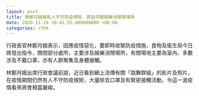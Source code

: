 ```yaml
---
layout: post
title: 林鄭月娥稱有人不守防疫規矩　將指令關娛樂消閒等場所
date: 2020-11-24 10:41:55.000000000 +08:00
categories: rthk
---
```


行政長官林鄭月娥表示，因應疫情惡化，要即時收緊防疫措施，食物及衞生局今日將發出指令，關閉部分處所，主要涉及娛樂消閒場所，有關場地主要為室內、多數涉及不戴口罩，亦有人群聚集及身體接觸。

林鄭月娥出席行政會議前說，近日看到網上流傳有關「跳舞群組」的影片及照片，在疫情期間仍然有人不守防疫規矩，大量除去口罩及有緊密接觸活動，令這一波疫情看來將會相當嚴峻。
